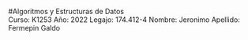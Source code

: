 #Algoritmos y Estructuras de Datos <br>
Curso: K1253
Año: 2022
Legajo: 174.412-4
Nombre: Jeronimo
Apellido: Fermepin Galdo
